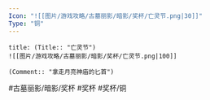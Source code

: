 ```yaml
---
Icon: "![[图片/游戏攻略/古墓丽影/暗影/奖杯/亡灵节.png|30]]"
Type: "铜"
---
```

```ad-common-bronze-trophy
title: (Title:: "亡灵节")
![[图片/游戏攻略/古墓丽影/暗影/奖杯/亡灵节.png|100]]

(Comment:: "拿走月亮神庙的匕首")
```

#古墓丽影/暗影/奖杯 #奖杯 #奖杯/铜
